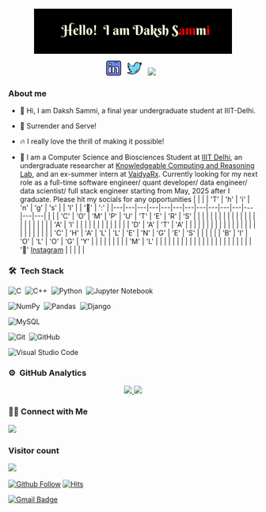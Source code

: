 <p align="center">
  <img src="pROFILE.png" width=400 style="display: block; margin: 0 auto"/>
</p>

<div align='center'>
  <p align='center'>
    <a href="https://www.linkedin.com/in/daksh-sammi/"><img height="30" src="https://raw.githubusercontent.com/8bithemant/8bithemant/master/linkedin.png?raw=true"></a>&nbsp;&nbsp;
    <a href="https://twitter.com/DennisShacks"><img height="30" src="https://raw.githubusercontent.com/8bithemant/8bithemant/master/twitter.png?raw=true"></a>&nbsp;&nbsp;
    <a href="mailto:daksh21459@iiitd.ac.in"><img height="30" src="https://th.bing.com/th/id/OIP.9sT4UWsRfFiy6vPydv3_-QHaHO?pid=ImgDet&rs=1"></a>&nbsp;&nbsp;
  </p>
</div>

### About me

- 👋 Hi, I am Daksh Sammi, a final year undergraduate student at IIIT-Delhi. 

- 🎁 Surrender and Serve!

- 🔥 I really love the thrill of making it possible!

- 🏢 I am a Computer Science and Biosciences Student at [IIIT Delhi](https://iiitd.ac.in/), an undergraduate researcher at [Knowledgeable Computing and Reasoning Lab](https://kracr.iiitd.edu.in/team), and an ex-summer intern at [VaidyaRx](https://vaidyarx.com/). Currently looking for my next role as a full-time software engineer/ quant developer/ data engineer/ data scientist/ full stack engineer starting from May, 2025 after I graduate. Please hit my socials for any opportunities
|   |   |   | 'T' | 'h' | 'i' | 'n' | 'g' | 's' |   | 'I' |   | '💚' | ':' |
|---|---|---|---|---|---|---|---|---|---|---|---|---|---|
|   |   | 'C' | 'O' | 'M' | 'P' | 'U' | 'T' | 'E' | 'R' | 'S' |   |   |   |
|   |   |   |   |   |   |   |   |   |   |   |   |   |   |
|   |   |   | 'A' | 'I' |   |   |   |   |   |   |   |   |   |
|   |   | 'D' | 'A' | 'T' | 'A' |   |   |   |   |   |   |   |   |
|   |   |   |   |   |   |   |   |   |   |   |   |   |   |
| 'C' | 'H' | 'A' | 'L' | 'L' | 'E' | 'N' | 'G' | 'E' | 'S' |   |   |   |   |
| 'B' | 'I' | 'O' | 'L' | 'O' | 'G' | 'Y' |   |   |   |   |   |   |   |
| 'M' | 'L' |   |   |   |   |   |   |   |   |   |   |   |   |
|   |   |   |   |   |   |   |   |   | '📸' [Instagram](https://www.instagram.com/daksh_sammi_/) |   |   |   |   |

### 🛠 &nbsp;Tech Stack
![C](https://img.shields.io/badge/-C-05122A?style=flat&logo=C&logoColor=A8B9CC)&nbsp;
![C++](https://img.shields.io/badge/-C++-05122A?style=flat&logo=C%2B%2B&logoColor=00599C)&nbsp;
![Python](https://img.shields.io/badge/-Python-05122A?style=flat&logo=python)&nbsp;
![Jupyter Notebook](https://img.shields.io/badge/-Jupyter%20Notebook-05122A?style=flat&logo=jupyter) 
<!-- ![Java](https://img.shields.io/badge/-Java-05122A?style=flat&logo=Java&logoColor=FFA518)&nbsp; -->
<!-- ![PHP](https://img.shields.io/badge/-PHP-05122A?style=flat&logo=php) -->
<!-- ![HTML](https://img.shields.io/badge/-HTML-05122A?style=flat&logo=HTML5)&nbsp;
![CSS](https://img.shields.io/badge/-CSS-05122A?style=flat&logo=CSS3&logoColor=1572B6)
![JavaScript](https://img.shields.io/badge/-JavaScript-05122A?style=flat&logo=javascript)&nbsp;
![React](https://img.shields.io/badge/-React-05122A?style=flat&logo=react)&nbsp;
![Bootstrap](https://img.shields.io/badge/-Bootstrap-05122A?style=flat&logo=bootstrap&logoColor=563D7C)&nbsp;
![Flask](https://img.shields.io/badge/-Flask-05122A?style=flat&logo=flask)&nbsp;
<!-- ![Node.js](https://img.shields.io/badge/-Node.js-05122A?style=flat&logo=node.js)&nbsp; -->

<!-- ![Next.js](https://img.shields.io/badge/-Next.js-05122A?style=flat&logo=next.js)&nbsp; -->
<!-- ![Express](https://img.shields.io/badge/-Express-05122A?style=flat&logo=express)&nbsp; -->
<!-- ![React Native](https://img.shields.io/badge/-React%20Native-05122A?style=flat&logo=react)\ -->
![NumPy](https://img.shields.io/badge/-NumPy-05122A?style=flat&logo=numpy)&nbsp;
![Pandas](https://img.shields.io/badge/-Pandas-05122A?style=flat&logo=pandas)&nbsp;
![Django](https://img.shields.io/badge/-Django-05122A?style=flat&logo=django&logoColor=092E20)&nbsp;
<!-- ![PyTorch](https://img.shields.io/badge/-PyTorch-05122A?style=flat&logo=pytorch)&nbsp; -->


![MySQL](https://img.shields.io/badge/-MySQL-05122A?style=flat&logo=mysql)&nbsp;
<!-- ![Firebase](https://img.shields.io/badge/-Firebase-05122A?style=flat&logo=firebase)&nbsp; -->
<!-- ![MongoDB](https://img.shields.io/badge/-MongoDB-05122A?style=flat&logo=mongodb)&nbsp; -->
![Git](https://img.shields.io/badge/-Git-05122A?style=flat&logo=git)&nbsp;
![GitHub](https://img.shields.io/badge/-GitHub-05122A?style=flat&logo=github)&nbsp;
<!-- ![Markdown](https://img.shields.io/badge/-Markdown-05122A?style=flat&logo=markdown)\ -->
<!-- ![Linux](https://img.shields.io/badge/-Linux-05122A?style=flat&logo=linux)&nbsp; -->
<!-- ![GCP](https://img.shields.io/badge/-GCP-05122A?style=flat&logo=googlecloud)&nbsp; -->
![Visual Studio Code](https://img.shields.io/badge/-Visual%20Studio%20Code-05122A?style=flat&logo=visual-studio-code&logoColor=007ACC)&nbsp;


### ⚙️ &nbsp;GitHub Analytics

<p align="center">
<a href="https://github.com/welf06">
  <img height="180em" src="https://github-readme-stats-eight-theta.vercel.app/api?username=DakshSammi&show_icons=true&theme=algolia&include_all_commits=true&count_private=true"/>
  <img height="180em" src="https://github-readme-stats-eight-theta.vercel.app/api/top-langs/?username=DakshSammi&layout=compact&langs_count=8&theme=algolia"/>
</a>
</p>

### 🤝🏻 Connect with Me  

<p align>
<a href="https://www.linkedin.com/in/daksh-sammi/"><img src="https://img.shields.io/badge/-Linkedin-05122A?style=flat&logo=linkedin"></a>
<!-- <a href="mailto:dakshsammi1@gmail.com">Mail</a> -->
</p>

### Visitor count
<img src="https://profile-counter.glitch.me/DakshSammi/count.svg" />

[![Github Follow](https://img.shields.io/github/followers/DakshSammi?label=Follow%20Me&style=social)](https://github.com/DakshSammi)
[![Hits](https://hits.seeyoufarm.com/api/count/incr/badge.svg?url=https%3A%2F%2Fgithub.com%2FDakshSammi&count_bg=%2322C0D7&title_bg=%232C4CD3&icon=influxdb.svg&icon_color=%2368D1AB&title=HITS&edge_flat=false)](https://hits.seeyoufarm.com)

[![Gmail Badge](https://img.shields.io/badge/Gmail-d14836?style=flat-square&logo=Gmail&logoColor=white&link=mailto:daksh21459@iiitd.ac.in)](mailto:daksh21459@iiitd.ac.in)
